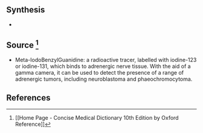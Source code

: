 ## Synthesis
- 
## Source [^1]
- Meta-IodoBenzylGuanidine: a radioactive tracer, labelled with iodine-123 or iodine-131, which binds to adrenergic nerve tissue. With the aid of a gamma camera, it can be used to detect the presence of a range of adrenergic tumors, including neuroblastoma and phaeochromocytoma.
## References

[^1]: [[Home Page - Concise Medical Dictionary 10th Edition by Oxford Reference]]